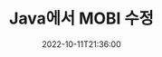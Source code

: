 ---
############################# Static ############################
layout: "auto-gen-editor"
date: 2022-10-11T21:36:00
draft: false
otherformats: doc docx docm dotx xls xlsx xlsm ppt pptx pptm epub html mhtml txt xml csv pdf xps msg eml

############################# Head ############################
head_title: "MOBI 편집기 — Java에서 MOBI 편집"
head_description: "몇 줄의 코드를 사용하여 Java에서 MOBI를 편집하는 방법은 무엇입니까? GroupDocs 문서 처리 API를 사용하여 30개 이상의 파일 형식을 편집, 업데이트 및 저장합니다."

############################# Header ############################
title: "Java에서 MOBI 수정"
description: "Microsoft 또는 Open Office와 같은 소프트웨어를 사용하지 않고 Java API용 서버 측 GroupDocs.Editor를 사용하여 효과적이고 강력한 MOBI 편집."
bg_image: "https://cms.admin.containerize.com/templates/aspose/App_Themes/V3/images/bg/header1.png"
bg_overlay: false
button:
    enable: true
    icon: "fas fa-arrow-down"
    label: "무료 평가판 다운로드"
    link: "https://downloads.groupdocs.com/editor/java"

############################# SubMenu ############################
submenu:
    enable: true

    left:
        img_alt: "GroupDocs.Editor for Java"
        image: "https://cms.admin.containerize.com/templates/groupdocs/images/product-logos/90x90-noborder/groupdocs-editor-java.png"
        product: "GroupDocs.Editor"
        platform: "Java"

    middle:
        button:

            # button loop
            - link: "https://apireference.groupdocs.com/editor/java"
              text: "API 참조"

            # button loop
            - link: "https://github.com/groupdocs-editor"
              text: "코드 예"

            # button loop
            - link: "https://products.groupdocs.app/editor/family"
              text: "라이브 데모"

            # button loop
            - link: "https://purchase.groupdocs.com/pricing/editor/java"
              text: "가격"

    right:
        link_download: "https://downloads.groupdocs.com/editor"
        link_learn: "https://docs.groupdocs.com/editor/java"
        link_buy: "https://purchase.groupdocs.com"

############################# About ############################
about:
    enable: true
    title: "GroupDocs.Editor for Java API 정보"
    content: |
        [GroupDocs.Editor for Java](/ko/editor/java/) API는 Microsoft Word, Excel, PowerPoint, Open Office 문서 및 프레젠테이션을 편집하는 데 적합한 선택입니다. GroupDocs.Editor는 고성능이 요구되는 서버 측 및 백엔드 시스템에 적합한 독립 실행형 API입니다. Microsoft 또는 Open Office와 같은 소프트웨어에 의존하지 않습니다.

############################# Steps ############################
steps:
    enable: true
    title_left: "Java에서 MOBI를 수정하는 단계"
    content_left: |
        [GroupDocs.Editor for Java](/ko/editor/java/)는 개발자가 몇 줄의 코드를 사용하여 MOBI 파일을 편집할 수 있는 쉽고 간단한 방법을 제공합니다.
        * 필수 파일 경로 또는 바이트 스트림으로 `Editor` 클래스의 인스턴스를 만들고 MOBI 파일을 로드합니다.
        * MOBI 파일 형식에 대한 `EbookEditOptions` 클래스 인스턴스 생성 및 설정
        * `Editor.Edit()` 메서드를 호출하고 모든 WYSIWYG 편집기로 쉽게 편집할 수 있는 HTML 형식의 MOBI 문서를 가져옵니다.
        * `Editor.Save()` 메서드를 호출하고 편집된 MOBI 파일을 `EpubSaveOptions` 또는 `Azw3SaveOptions` 클래스를 사용하여 ePub 또는 AZW3 형식으로 각각 저장합니다.

        
    title_right: "시스템 요구 사항"
    content_right: |
        GroupDocs.Editor for Java API를 사용한 기본 문서 편집은 몇 가지 간단한 단계를 구현하여 수행할 수 있습니다. 당사의 API는 모든 주요 플랫폼 및 운영 체제에서 지원됩니다. 아래 코드를 실행하기 전에 시스템에 다음 전제 조건이 설치되어 있는지 확인하십시오.

        * 운영 체제: Microsoft Windows, Linux, MacOS
        * 개발 환경: NetBeans, IntelliJ IDEA, Eclipse
        * 프레임워크: Java 7 (1.7) and above
        * [Maven](https://repository.groupdocs.com/editor/)에서 최신 버전의 GroupDocs.Editor for Java 다운로드
        
    code: |        
        ```java
        // Load the MOBI file into Editor
        Editor editor = new Editor("source.mobi");

        // Create and adjust the edit options, common for all e-book formats, including MOBI
        EbookEditOptions editOptions = new EbookEditOptions();
        
        // Open input MOBI document for edit — obtain an intermediate document, that can be edited
        EditableDocument beforeEdit = editor.edit(editOptions);

        // Grab MOBI document content and associated resources from editable document
        string content = beforeEdit.getEmbeddedHtml();

        // Send the content to WYSIWYG-editor, edit it there, and send edited content back to the server-side
        // This step simulates a such operation
        string updatedContent = content.replace("Adventure", "Edited Adventure");

        // Grab edited content and resources from WYSIWYG-editor and create a new EditableDocument instance from it
        EditableDocument afterEdit = EditableDocument.fromMarkup(updatedContent, null);

        // Create and adjust the save options, separate for every e-book format
        EpubSaveOptions epubSaveOptions = new EpubSaveOptions();//for ePub
        Azw3SaveOptions azw3SaveOptions = new Azw3SaveOptions();//for AZW3

        // Save edited MOBI document to the ePub format
        editor.save(afterEdit, outputPath, epubSaveOptions);

        // Save edited MOBI document to the AZW3 format
        editor.save(afterEdit, outputPath, azw3SaveOptions);
        ```
        
############################# Demos ############################
demos:
    enable: true
    title: "MOBI 편집자 라이브 데모"
    content: |
        지금 바로 [GroupDocs.Editor 라이브 데모](https://products.groupdocs.app/editor/family) 웹사이트를 방문하여 MOBI을(를) 편집하세요.
        라이브 데모에는 다음과 같은 이점이 있습니다.
        
############################# More Formats ############################
more_formats:
    enable: true
    title: "기타 지원되는 편집기"
    content: |
        다른 파일 형식을 편집할 수도 있습니다. 아래의 전체 목록을 참조하십시오.


############################# Back to top ###############################
back_to_top:
    enable: true
---